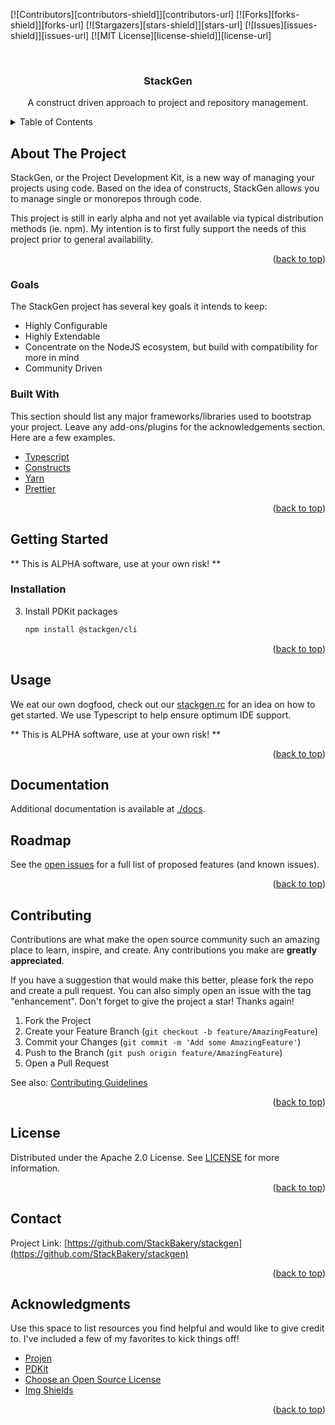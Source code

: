 <div id="top"></div>

[![Contributors][contributors-shield]][contributors-url]
[![Forks][forks-shield]][forks-url]
[![Stargazers][stars-shield]][stars-url]
[![Issues][issues-shield]][issues-url]
[![MIT License][license-shield]][license-url]

<!-- PROJECT LOGO -->
<br />
<div align="center">
  <h3 align="center">StackGen</h3>
  <p align="center">
    A construct driven approach to project and repository management.
  </p>
</div>

<!-- TABLE OF CONTENTS -->
<details>
  <summary>Table of Contents</summary>
  <ol>
    <li>
      <a href="#about-the-project">About The Project</a>
      <ul>
        <li><a href="#goals">Goals</a></li>
        <li><a href="#built-with">Built With</a></li>
      </ul>
    </li>
    <li>
      <a href="#getting-started">Getting Started</a>
      <ul>
        <li><a href="#prerequisites">Prerequisites</a></li>
        <li><a href="#installation">Installation</a></li>
      </ul>
    </li>
    <li><a href="#usage">Usage</a></li>
    <li><a href="#documentation">Documentation</a></li>
    <li><a href="#roadmap">Roadmap</a></li>
    <li><a href="#contributing">Contributing</a></li>
    <li><a href="#license">License</a></li>
    <li><a href="#contact">Contact</a></li>
    <li><a href="#acknowledgments">Acknowledgments</a></li>
  </ol>
</details>


## About The Project

StackGen, or the Project Development Kit, is a new way of managing your projects using code. Based on the idea of constructs,
StackGen allows you to manage single or monorepos through code.

This project is still in early alpha and not yet available via typical distribution methods (ie. npm). My intention
is to first fully support the needs of this project prior to general availability.

<p align="right">(<a href="#top">back to top</a>)</p>

### Goals

The StackGen project has several key goals it intends to keep:

* Highly Configurable
* Highly Extendable
* Concentrate on the NodeJS ecosystem, but build with compatibility for more in mind
* Community Driven

### Built With

This section should list any major frameworks/libraries used to bootstrap your project. Leave any add-ons/plugins for the acknowledgements section. Here are a few examples.

* [Typescript](https://github.com/microsoft/TypeScript)
* [Constructs](https://github.com/aws/constructs)
* [Yarn](https://yarnpkg.com/)
* [Prettier](https://prettier.io/)

<p align="right">(<a href="#top">back to top</a>)</p>



<!-- GETTING STARTED -->
## Getting Started

** This is ALPHA software, use at your own risk! **

### Installation

3. Install PDKit packages
   ```sh
   npm install @stackgen/cli
   ```

<p align="right">(<a href="#top">back to top</a>)</p>


<!-- USAGE EXAMPLES -->
## Usage

We eat our own dogfood, check out our [stackgen.rc](./.stackgenrc) for an idea on how to get started. We use Typescript to
help ensure optimum IDE support.

** This is ALPHA software, use at your own risk! **

<p align="right">(<a href="#top">back to top</a>)</p>


## Documentation

Additional documentation is available at [./docs](./docs).


<!-- ROADMAP -->
## Roadmap

See the [open issues](https://github.com/StackBakery/stackgen/issues) for a full list of proposed features (and known issues).

<p align="right">(<a href="#top">back to top</a>)</p>


<!-- CONTRIBUTING -->
## Contributing

Contributions are what make the open source community such an amazing place to learn, inspire, and create. Any contributions you make are **greatly appreciated**.

If you have a suggestion that would make this better, please fork the repo and create a pull request. You can also simply open an issue with the tag "enhancement".
Don't forget to give the project a star! Thanks again!

1. Fork the Project
2. Create your Feature Branch (`git checkout -b feature/AmazingFeature`)
3. Commit your Changes (`git commit -m 'Add some AmazingFeature'`)
4. Push to the Branch (`git push origin feature/AmazingFeature`)
5. Open a Pull Request

See also: [Contributing Guidelines](./.github/CONTRIBUTING.md)

<p align="right">(<a href="#top">back to top</a>)</p>



<!-- LICENSE -->
## License

Distributed under the Apache 2.0 License. See [LICENSE](./LICENSE) for more information.

<p align="right">(<a href="#top">back to top</a>)</p>


<!-- CONTACT -->
## Contact

Project Link: [https://github.com/StackBakery/stackgen](https://github.com/StackBakery/stackgen)

<p align="right">(<a href="#top">back to top</a>)</p>


<!-- ACKNOWLEDGMENTS -->
## Acknowledgments

Use this space to list resources you find helpful and would like to give credit to. I've included a few of my favorites to kick things off!

* [Projen](https://www.github.com/projen/projen)
* [PDKit](https://github.com/justinm/pdkit)
* [Choose an Open Source License](https://choosealicense.com)
* [Img Shields](https://shields.io)

<p align="right">(<a href="#top">back to top</a>)</p>
